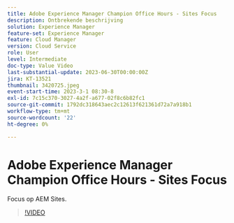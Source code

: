 ```yaml
---
title: Adobe Experience Manager Champion Office Hours - Sites Focus
description: Ontbrekende beschrijving
solution: Experience Manager
feature-set: Experience Manager
feature: Cloud Manager
version: Cloud Service
role: User
level: Intermediate
doc-type: Value Video
last-substantial-update: 2023-06-30T00:00:00Z
jira: KT-13521
thumbnail: 3420725.jpeg
event-start-time: 2023-3-1 08:30-8
exl-id: 7c15c370-3027-4a2f-a677-02f8c6b82fc1
source-git-commit: 1792dc318643aec2c12613f621361d72a7a918b1
workflow-type: tm+mt
source-wordcount: '22'
ht-degree: 0%

---
```


# Adobe Experience Manager Champion Office Hours - Sites Focus

Focus op AEM Sites.

>[!VIDEO](https://video.tv.adobe.com/v/3420725/?learn=on)
